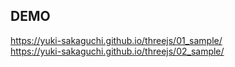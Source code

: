 ## DEMO
https://yuki-sakaguchi.github.io/threejs/01_sample/  
https://yuki-sakaguchi.github.io/threejs/02_sample/
